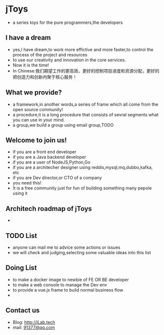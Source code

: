 # jToys
+ a series toys for the pure programmers,the developers

## I have a dream
+ yes,I have dream,to work more effictive and more faster,to control the process of the project and resources
+ to use our creativity and innovation in the core services.
+ Now it is the time!
+ In Chinese:我们期望工作的更高效，更好的控制项目进度和资源分配，更好的把创造力和创新内聚于核心服务！


## What we provide?
+ a framework,in another words,a series of frame which all come from the open source community!
+ a procedure,it is a long procedure that consists of sevral segments what you can use in your mind.
+ a group,we build a group using email group,TODO

## Welcome to join us!
+ if you are a front end developer 
+ if you are a Java backend developer
+ if you are a user of NodeJS,Python,Go
+ if you are a architecher designer using reddis,mysql,mq,dubbo,kafka, etc
+ if you are Dev director,or CTO of a company
+ you need this! 
+ It is a free community just for fun of building something many pepole using it


## Architech roadmap of jToys
+ 


## TODO List
+ anyone can mail me to advice some actions or issues
+ we will check and judging,selecting some valuable ideas into this list

## Doing List
+ to make a docker image to newbie of FE OR BE developer
+ to make a web console to manage the Dev env
+ to provide a vue.js frame to build normal business flow
+ 

## Contact us
+ Blog: http://jLab.tech
+ mail: 91377@qq.com
